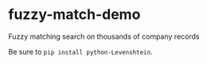 # fuzzy-match-demo
Fuzzy matching search on thousands of company records

Be sure to `pip install python-Levenshtein`.
